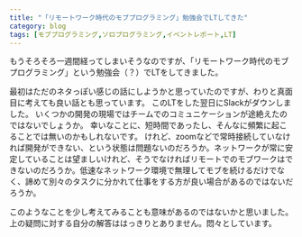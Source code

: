 ```yaml
---
title: "「リモートワーク時代のモブプログラミング」勉強会でLTしてきた"
category: blog
tags: [モブプログラミング,ソロプログラミング,イベントレポート,LT]
---
```

<p>もうそろそろ一週間経ってしまいそうなのですが、「リモートワーク時代のモブプログラミング」という勉強会（？）でLTをしてきました。</p>

<script async class="speakerdeck-embed" data-id="a9c9dd324efb483bbf75bf0bcf34e53b" data-ratio="1.77777777777778" src="//speakerdeck.com/assets/embed.js"></script>


<p>最初はただのネタっぽい感じの話にしようかと思っていたのですが、わりと真面目に考えても良い話とも思っています。
このLTをした翌日にSlackがダウンしました。
いくつかの開発の現場ではチームでのコミュニケーションが途絶えたのではないでしょうか。
幸いなことに、短時間であったし、そんなに頻繁に起こることでは無いのかもしれないです。
けれど、zoomなどで常時接続していなければ開発ができない、という状態は問題ないのだろうか。ネットワークが常に安定していることは望ましいけれど、そうでなければリモートでのモブワークはできないのだろうか。低速なネットワーク環境で無理してモブを続けるだけでなく、諦めて別々のタスクに分かれて仕事をする方が良い場合があるのではないだろうか。</p>

<p>このようなことを少し考えてみることも意味があるのではないかと思いました。
上の疑問に対する自分の解答ははっきりとありません。悶々としています。</p>


